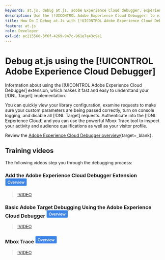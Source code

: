 ```yaml
---
keywords: at.js, debug at.js, adobe Experience Cloud debugger, experience cloud debugger, mbox trace, mbox highlight, debug, debugging, $9
description: Use the [!UICONTROL Adobe Experience Cloud Debugger] to view your library configuration, examine requests, turn on console logging, disable [!DNL Target] call requests, and more.
title: How Do I Debug at.Js with [!UICONTROL Adobe Experience Cloud Debugger]?
feature: at.js
role: Developer
exl-id: ac215560-3f6f-4269-947c-961e7a43c9e1
---
```

# Debug at.js using the [!UICONTROL Adobe Experience Cloud Debugger]

Information about using the [!UICONTROL Adobe Experience Cloud Debugger] extension, which makes it fast and easy to understand your [!DNL Target] implementation.

You can quickly view your library configuration, examine requests to make sure your custom parameters are being passed correctly, turn on console logging, and disable all [!DNL Target] requests. Authenticate into the [!DNL Experience Cloud] and you can use the powerful Mbox Trace tool to inspect your activity and audience qualifications as well as your visitor profile.

Review the [Adobe Experience Cloud Debugger overview](https://experienceleague.adobe.com/docs/experience-platform/debugger/home.html){target=_blank}.

## Training videos

The following videos step you through the debugging process:

### Add the Adobe Experience Cloud Debugger Extension ![Overview badge](../../assets/overview.png)

>[!VIDEO](https://video.tv.adobe.com/v/23114/?quality=12)

### Basic Adobe Target Debugging Using the Adobe Experience Cloud Debugger ![Overview badge](../../assets/overview.png)

>[!VIDEO](https://video.tv.adobe.com/v/23115/?quality=12)

### Mbox Trace ![Overview badge](../../assets/overview.png)

>[!VIDEO](https://video.tv.adobe.com/v/23113/?quality=12)

